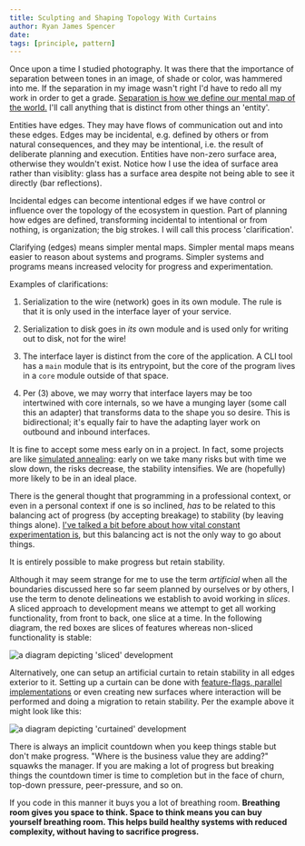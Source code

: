 ```yaml
---
title: Sculpting and Shaping Topology With Curtains
author: Ryan James Spencer
date:
tags: [principle, pattern]
---
```


Once upon a time I studied photography. It was there that the importance of
separation between tones in an image, of shade or color, was hammered into me.
If the separation in my image wasn't right I'd have to redo all my work in order
to get a grade. [Separation is how we define our mental map of the
world.](https://en.wikipedia.org/wiki/Gestalt_psychology) I'll call anything
that is distinct from other things an 'entity'.

Entities have edges. They may have flows of communication out and into these
edges. Edges may be incidental, e.g. defined by others or from natural
consequences, and they may be intentional, i.e. the result of deliberate
planning and execution. Entities have non-zero surface area, otherwise they
wouldn't exist. Notice how I use the idea of surface area rather than visiblity:
glass has a surface area despite not being able to see it directly (bar
reflections).

Incidental edges can become intentional edges if we have control or influence
over the topology of the ecosystem in question. Part of planning how edges are
defined, transforming incidental to intentional or from nothing, is
organization; the big strokes. I will call this process 'clarification'.

Clarifying (edges) means simpler mental maps. Simpler mental maps means easier
to reason about systems and programs. Simpler systems and programs means
increased velocity for progress and experimentation.

Examples of clarifications:

1. Serialization to the wire (network) goes in its own module. The rule is that
   it is only used in the interface layer of your service.

2. Serialization to disk goes in _its_ own module and is used only for writing
   out to disk, not for the wire!

3. The interface layer is distinct from the core of the application. A CLI tool
   has a `main` module that is its entrypoint, but the core of the program lives
   in a `core` module outside of that space.

4. Per (3) above, we may worry that interface layers may be too intertwined with
   core internals, so we have a munging layer (some call this an adapter) that
   transforms data to the shape you so desire. This is bidirectional; it's
   equally fair to have the adapting layer work on outbound and inbound
   interfaces.

It is fine to accept some mess early on in a project. In fact, some projects are
like [simulated annealing](https://en.wikipedia.org/wiki/Simulated_annealing):
early on we take many risks but with time we slow down, the risks decrease, the
stability intensifies. We are (hopefully) more likely to be in an ideal place.

There is the general thought that programming in a professional context, or even
in a personal context if one is so inclined, _has_ to be related to this
balancing act of progress (by accepting breakage) to stability (by leaving
things alone). [I've talked a bit before about how vital constant
experimentation
is](https://www.justanotherdot.com/posts/may-you-be-the-author-of-two-to-the-n-programs.html),
but this balancing act is not the only way to go about things.

It is entirely possible to make progress but retain stability.

Although it may seem strange for me to use the term _artificial_ when all the
boundaries discussed here so far seem planned by ourselves or by others, I use
the term to denote delineations we establish to avoid working in _slices_. A
sliced approach to development means we attempt to get all working
functionality, from front to back, one slice at a time. In the following
diagram, the red boxes are slices of features whereas non-sliced functionality
is stable:

![a diagram depicting 'sliced'
development](assets/images/sliced-development-example.png "An example of
'sliced' development")

Alternatively, one can setup an artificial curtain to retain stability in all
edges exterior to it. Setting up a curtain can be done with [feature-flags,
parallel
implementations](https://www.justanotherdot.com/posts/move-fast-and-tuck-code-into-the-shadows.html)
or even creating new surfaces where interaction will be performed and doing a
migration to retain stability. Per the example above it might look like this:

![a diagram depicting 'curtained'
development](assets/images/curtained-development-example.png "An example of
'curtained' development")

There is always an implicit countdown when you keep things stable but don't make
progress. "Where is the business value they are adding?" squawks the manager. If
you are making a lot of progress but breaking things the countdown timer is time
to completion but in the face of churn, top-down pressure, peer-pressure, and so
on.

If you code in this manner it buys you a lot of breathing room. **Breathing room
gives you space to think. Space to think means you can buy yourself breathing
room. This helps build healthy systems with reduced complexity, without having
to sacrifice progress.**
